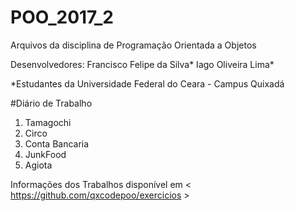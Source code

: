 # POO_2017_2

Arquivos da disciplina de Programação Orientada a Objetos

Desenvolvedores:
Francisco Felipe da Silva*
Iago Oliveira Lima*


*Estudantes da Universidade Federal do Ceara - Campus Quixadá

#Diário de Trabalho

1. Tamagochi
2. Circo
3. Conta Bancaria
4. JunkFood
5. Agiota

Informações dos Trabalhos disponível em < https://github.com/qxcodepoo/exercicios >

